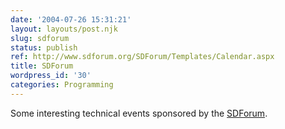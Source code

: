```yaml
---
date: '2004-07-26 15:31:21'
layout: layouts/post.njk
slug: sdforum
status: publish
ref: http://www.sdforum.org/SDForum/Templates/Calendar.aspx
title: SDForum
wordpress_id: '30'
categories: Programming
---
```


Some interesting technical events sponsored by the [SDForum](http://www.sdforum.org/SDForum/Templates/Calendar.aspx).
